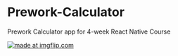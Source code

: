 # Prework-Calculator
Prework Calculator app for 4-week React Native Course

<a href="https://imgflip.com/gif/1l2hzg"><img src="https://i.imgflip.com/1l2hzg.gif" title="made at imgflip.com"/></a>
